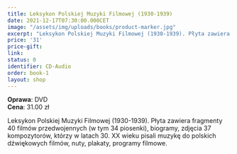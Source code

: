 ```yaml
---
title: Leksykon Polskiej Muzyki Filmowej (1930-1939)
date: 2021-12-17T07:30:00.000CET
image: "/assets/img/uploads/books/product-marker.jpg"
excerpt: "Leksykon Polskiej Muzyki Filmowej (1930-1939). Płyta zawiera fragmenty 40 filmów przedwojennych (w tym 34 piosenki), biogramy, zdjęcia 37 kompozytorów..."
price: '31' 
price-gift: 
link: 
status: 0
identifier: CD-Audio
order: book-1
layout: shop
---
```

     
**Oprawa**: DVD         
**Cena**: 31.00 zł

Leksykon Polskiej Muzyki Filmowej (1930-1939). Płyta zawiera fragmenty 40 filmów przedwojennych (w tym 34 piosenki), biogramy, zdjęcia 37 kompozytorów, którzy w latach 30. XX wieku pisali muzykę do polskich dźwiękowych filmów, nuty, plakaty, programy filmowe.
